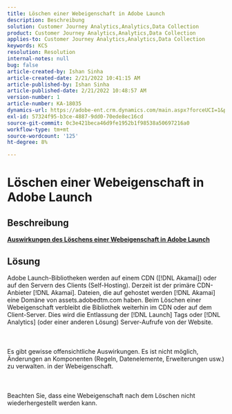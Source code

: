 ```yaml
---
title: Löschen einer Webeigenschaft in Adobe Launch
description: Beschreibung
solution: Customer Journey Analytics,Analytics,Data Collection
product: Customer Journey Analytics,Analytics,Data Collection
applies-to: Customer Journey Analytics,Analytics,Data Collection
keywords: KCS
resolution: Resolution
internal-notes: null
bug: false
article-created-by: Ishan Sinha
article-created-date: 2/21/2022 10:41:15 AM
article-published-by: Ishan Sinha
article-published-date: 2/21/2022 10:48:57 AM
version-number: 1
article-number: KA-18035
dynamics-url: https://adobe-ent.crm.dynamics.com/main.aspx?forceUCI=1&pagetype=entityrecord&etn=knowledgearticle&id=8668adc9-0293-ec11-b400-000d3a58fa8c
exl-id: 57324f95-b3ce-4887-9dd0-70ede8ec16cd
source-git-commit: 0c3e421beca46d9fe1952b1f98538a50697216a0
workflow-type: tm+mt
source-wordcount: '125'
ht-degree: 8%

---
```


# Löschen einer Webeigenschaft in Adobe Launch

## Beschreibung

<u><b>Auswirkungen des Löschens einer Webeigenschaft in Adobe Launch</b></u>

## Lösung

Adobe Launch-Bibliotheken werden auf einem CDN ([!DNL Akamai]) oder auf den Servern des Clients (Self-Hosting). Derzeit ist der primäre CDN-Anbieter [!DNL Akamai]. Dateien, die auf gehostet werden [!DNL Akamai] eine Domäne von assets.adobedtm.com haben. Beim Löschen einer Webeigenschaft verbleibt die Bibliothek weiterhin im CDN oder auf dem Client-Server. Dies wird die Entlassung der [!DNL Launch] Tags oder [!DNL Analytics] (oder einer anderen Lösung) Server-Aufrufe von der Website.<br><br> <br><br>Es gibt gewisse offensichtliche Auswirkungen. Es ist nicht möglich, Änderungen an Komponenten (Regeln, Datenelemente, Erweiterungen usw.) zu verwalten. in der Webeigenschaft.<br><br> <br><br>Beachten Sie, dass eine Webeigenschaft nach dem Löschen nicht wiederhergestellt werden kann.

